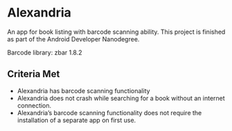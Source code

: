 # Alexandria
An app for book listing with barcode scanning ability. This project is finished as part of the Android Developer Nanodegree.

Barcode library: zbar 1.8.2

## Criteria Met
- Alexandria has barcode scanning functionality
- Alexandria does not crash while searching for a book without an internet connection.
- Alexandria’s barcode scanning functionality does not require the installation of a separate app on first use.
